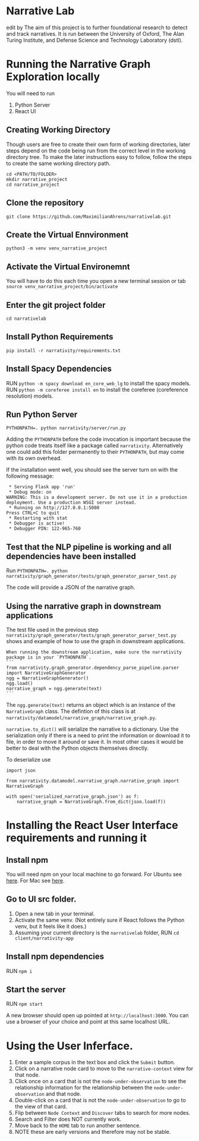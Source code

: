 # Narrative Lab
edit by 
The aim of this project is to further foundational research to detect and track narratives. It is run between the University of Oxford, The Alan Turing Institute, and Defense Science and Technology Laboratory (dstl).

# Running the Narrative Graph Exploration locally
You will need to run
1. Python Server
2. React UI

## Creating Working Directory
Though users are free to create their own form of working directories, later steps depend on the code being run from the correct level in the working directory tree. To make the later instructions easy to follow, follow the steps to create the same working directory path.

```
cd <PATH/TO/FOLDER>
mkdir narrative_project
cd narrative_project
```
## Clone the repository
`git clone https://github.com/MaximilianAhrens/narrativelab.git`

## Create the Virtual Ennvironment
`python3 -m venv venv_narrative_project`

## Activate the Virtual Environemnt
You will have to do this each time you open a new terminal session or tab
`source venv_narrative_project/bin/activate`

## Enter the git project folder
`cd narrativelab`

## Install Python Requirements
`pip install -r narrativity/requirements.txt`

## Install Spacy Dependencies
RUN `python -m spacy download en_core_web_lg` to install the spacy models.
RUN `python -m coreferee install en` to install the coreferee (coreference resolution) models.

## Run Python Server
`PYTHONPATH=. python narrativity/server/run.py` 

Adding the `PYTHONPATH` before the code invocation is important because the python code treats itself like a package called `narrativity`.
Alternatively one could add this folder permanently to their `PYTHONPATH`, but may come with its own overhead.

If the installation went well, you should see the server turn on with the following message:
```
 * Serving Flask app 'run'
 * Debug mode: on
WARNING: This is a development server. Do not use it in a production deployment. Use a production WSGI server instead.
 * Running on http://127.0.0.1:5000
Press CTRL+C to quit
 * Restarting with stat
 * Debugger is active!
 * Debugger PIN: 122-965-760
 ``` 

 ## Test that the NLP pipeline is working and all dependencies have been installed
 Run `PYTHONPATH=. python narrativity/graph_generator/tests/graph_generator_parser_test.py`

 The code will provide a JSON of the narrative graph.
 
 ## Using the narrative graph in downstream applications
 The test file used in the previous step `narrativity/graph_generator/tests/graph_generator_parser_test.py` shows and example of how to use the graph in downstream applications.

    When running the downstream application, make sure the narrativity package is in your `PYTHONPATH`.
    ```
    from narrativity.graph_generator.dependency_parse_pipeline.parser import NarrativeGraphGenerator
    ngg = NarrativeGraphGenerator()
    ngg.load()
    narrative_graph = ngg.generate(text)
    ```

The `ngg.generate(text)` returns an object which is an instance of the `NarrativeGraph` class. The defintion of this class is at `narrativity/datamodel/narrative_graph/narrative_graph.py`.

`narrative.to_dict()` will serialize the narrative to a dictionary. Use the serialization only if there is a need to print the information or download it to file, in order to move it around or save it. In most other cases it would be better to deal with the Python objects themselves directly.

To deserialize use
```
import json

from narrativity.datamodel.narrative_graph.narrative_graph import NarrativeGraph

with open('serialized_narrative_graph.json') as f:
    narrative_graph = NarrativeGraph.from_dict(json.load(f))

```

# Installing the React User Interface requirements and running it

## Install npm
You will need npm on your local machine to go forward.
For Ubuntu see [here](https://linuxize.com/post/how-to-install-node-js-on-ubuntu-20-04/?utm_content=cmp-true).
For Mac see [here](https://treehouse.github.io/installation-guides/mac/node-mac.html).

## Go to UI src folder.
1. Open a new tab in your terminal.
2. Activate the same venv. (Not entirely sure if React follows the Python venv, but it feels like it does.)
3. Assuming your current directory is the `narrativelab` folder, RUN `cd client/narrativity-app`

## Install npm dependencies
RUN `npm i`

## Start the server
RUN `npm start`

A new browser should open up pointed at `http://localhost:3000`. You can use a browser of your choice and point at this same localhost URL.

# Using the User Inferface.
1. Enter a sample corpus in the text box and click the `Submit` button.
2. Click on a narrative node card to move to the `narrative-context` view for that node.
3. Click once on a card that is not the `node-under-observation` to see the relationship information for the relationship between the `node-under-observation` and that node.
4. Double-click on a card that is not the `node-under-observation` to go to the view of that card.
5. Flip between `Node Context` and `Discover` tabs to search for more nodes.
6. Search and Filter does NOT currently work.
7. Move back to the `HOME` tab to run another sentence.
8. NOTE these are early versions and therefore may not be stable.
